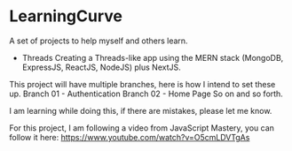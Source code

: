 # LearningCurve
 A set of projects to help myself and others learn.

- Threads
Creating a Threads-like app using the MERN stack (MongoDB, ExpressJS, ReactJS, NodeJS) plus NextJS.

This project will have multiple branches, here is how I intend to set these up.
Branch 01 - Authentication
Branch 02 - Home Page
So on and so forth.

I am learning while doing this, if there are mistakes, please let me know.

For this project, I am following a video from JavaScript Mastery, you can follow it here: https://www.youtube.com/watch?v=O5cmLDVTgAs